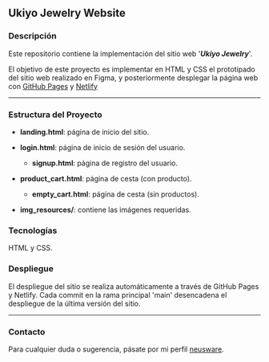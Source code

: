 ## Ukiyo Jewelry Website

### Descripción

Este repositorio contiene la implementación del sitio web '***Ukiyo Jewelry***'. 

El objetivo de este proyecto es implementar en HTML y CSS el prototipado del sitio web realizado en Figma, y posteriormente desplegar la página web con [GitHub Pages](https://neusware.github.io/ukiyo-production/landing.html) y [Netlify](https://ukiyo-production.netlify.app/landing)


___

### Estructura del Proyecto

- **landing.html**: página de inicio del sitio.
- **login.html**: página de inicio de sesión del usuario.
    - **signup.html**: página de registro del usuario.
- **product_cart.html**: página de cesta (con producto).
    - **empty_cart.html**: página de cesta (sin productos).
 
      
- **img_resources/**: contiene las imágenes requeridas.


### Tecnologías

HTML y CSS.

### Despliegue

El despliegue del sitio se realiza automáticamente a través de GitHub Pages y Netlify. Cada commit en la rama principal 'main' desencadena el despliegue de la última versión del sitio.


___


### Contacto

Para cualquier duda o sugerencia, pásate por mi perfil [neusware](https://github.com/neusware).
